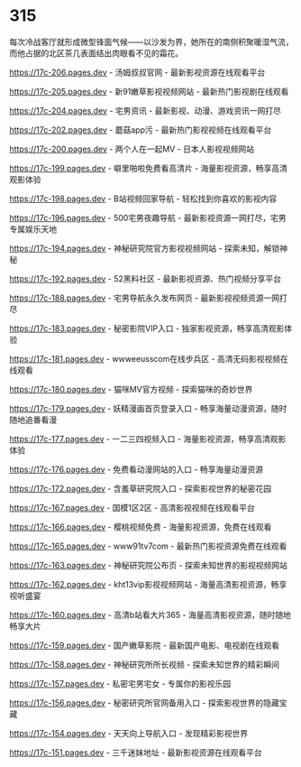 # 315
每次冷战客厅就形成微型锋面气候——以沙发为界，她所在的南侧积聚暖湿气流，而他占据的北区茶几表面结出肉眼看不见的霜花。

https://17c-206.pages.dev - 汤姆叔叔官网 - 最新影视资源在线观看平台

https://17c-205.pages.dev - 新91嫩草影视视频网站 - 最新热门影视剧在线观看

https://17c-204.pages.dev - 宅男资讯 - 最新影视、动漫、游戏资讯一网打尽

https://17c-202.pages.dev - 蘑菇app污 - 最新热门影视视频在线观看平台

https://17c-200.pages.dev - 两个人在一起MV - 日本人影视视频网站

https://17c-199.pages.dev - 噼里啪啦免费看高清片 - 海量影视资源，畅享高清观影体验

https://17c-198.pages.dev - B站视频回家导航 - 轻松找到你喜欢的影视内容

https://17c-196.pages.dev - 500宅男夜趣导航 - 最新影视资源一网打尽，宅男专属娱乐天地

https://17c-194.pages.dev - 神秘研究院官方影视视频网站 - 探索未知，解锁神秘

https://17c-192.pages.dev - 52黑料社区 - 最新影视资源、热门视频分享平台

https://17c-188.pages.dev - 宅男导航永久发布网页 - 最新影视视频资源一网打尽

https://17c-183.pages.dev - 秘密影院VIP入口 - 独家影视资源，畅享高清观影体验

https://17c-181.pages.dev - wwweeusscom在线步兵区 - 高清无码影视视频在线观看

https://17c-180.pages.dev - 猫咪MV官方视频 - 探索猫咪的奇妙世界

https://17c-179.pages.dev - 妖精漫画首页登录入口 - 畅享海量动漫资源，随时随地追番看漫

https://17c-177.pages.dev - 一二三四视频入口 - 海量影视资源，畅享高清观影体验

https://17c-176.pages.dev - 免费看动漫网站的入口 - 畅享海量动漫资源

https://17c-172.pages.dev - 含羞草研究院入口 - 探索影视世界的秘密花园

https://17c-167.pages.dev - 国模1区2区 - 高清影视视频在线观看平台

https://17c-166.pages.dev - 樱桃视频免费 - 海量影视资源，免费在线观看

https://17c-165.pages.dev - www91tv7com - 最新热门影视资源免费在线观看

https://17c-163.pages.dev - 神秘研究院公布页 - 探索未知世界的影视视频网站

https://17c-162.pages.dev - kht13vip影视视频网站 - 海量高清影视资源，畅享视听盛宴

https://17c-160.pages.dev - 高清b站看大片365 - 海量高清影视资源，随时随地畅享大片

https://17c-159.pages.dev - 国产嫩草影院 - 最新国产电影、电视剧在线观看

https://17c-158.pages.dev - 神秘研究所所长视频 - 探索未知世界的精彩瞬间

https://17c-157.pages.dev - 私密宅男宅女 - 专属你的影视乐园

https://17c-156.pages.dev - 秘密研究所官网备用入口 - 探索影视世界的隐藏宝藏

https://17c-154.pages.dev - 天天向上导航入口 - 发现精彩影视世界

https://17c-151.pages.dev - 三千迷妹地址 - 最新影视资源在线观看平台
